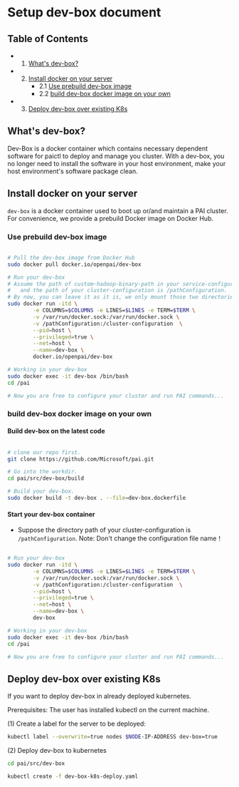 <!--
  Copyright (c) Microsoft Corporation
  All rights reserved.

  MIT License

  Permission is hereby granted, free of charge, to any person obtaining a copy of this software and associated
  documentation files (the "Software"), to deal in the Software without restriction, including without limitation
  the rights to use, copy, modify, merge, publish, distribute, sublicense, and/or sell copies of the Software, and
  to permit persons to whom the Software is furnished to do so, subject to the following conditions:
  The above copyright notice and this permission notice shall be included in all copies or substantial portions of the Software.

  THE SOFTWARE IS PROVIDED *AS IS*, WITHOUT WARRANTY OF ANY KIND, EXPRESS OR IMPLIED, INCLUDING
  BUT NOT LIMITED TO THE WARRANTIES OF MERCHANTABILITY, FITNESS FOR A PARTICULAR PURPOSE AND
  NONINFRINGEMENT. IN NO EVENT SHALL THE AUTHORS OR COPYRIGHT HOLDERS BE LIABLE FOR ANY CLAIM,
  DAMAGES OR OTHER LIABILITY, WHETHER IN AN ACTION OF CONTRACT, TORT OR OTHERWISE, ARISING FROM,
  OUT OF OR IN CONNECTION WITH THE SOFTWARE OR THE USE OR OTHER DEALINGS IN THE SOFTWARE.
-->

# Setup dev-box document

## Table of Contents
- 1. [What's dev-box?](#introduce)
- 2. [Install docker on your server](#c-step-1)
        - 2.1 [Use prebuild dev-box image](#c-step-1.1)
        - 2.2 [build dev-box docker image on your own](#c-step-1.2)
- 3. [Deploy dev-box over existing K8s](#c-step-2)



## What's dev-box? <a name="introduce"></a>

Dev-Box is a docker container which contains necessary dependent software for paictl to deploy and manage you cluster. With a dev-box, you no longer need to install the software in your host environment, make your host environment's software package clean. 

## Install docker on your server <a name="c-step-1"></a>


```dev-box``` is a docker container used to boot up or/and maintain a PAI cluster. For convenience, we provide a prebuild Docker image on Docker Hub.

### Use prebuild dev-box image <a name="c-step-1.1"></a>

```bash

# Pull the dev-box image from Docker Hub
sudo docker pull docker.io/openpai/dev-box

# Run your dev-box
# Assume the path of custom-hadoop-binary-path in your service-configuration is /pathHadoop,
#   and the path of your cluster-configuration is /pathConfiguration.
# By now, you can leave it as it is, we only mount those two directories into docker container for later usage.
sudo docker run -itd \
        -e COLUMNS=$COLUMNS -e LINES=$LINES -e TERM=$TERM \
        -v /var/run/docker.sock:/var/run/docker.sock \
        -v /pathConfiguration:/cluster-configuration  \
        --pid=host \
        --privileged=true \
        --net=host \
        --name=dev-box \
        docker.io/openpai/dev-box

# Working in your dev-box
sudo docker exec -it dev-box /bin/bash
cd /pai

# Now you are free to configure your cluster and run PAI commands...

```

### build dev-box docker image on your own <a name="c-step-1.2"></a>

#### Build dev-box on the latest code

```bash

# clone our repo first.
git clone https://github.com/Microsoft/pai.git

# Go into the workdir.
cd pai/src/dev-box/build

# Build your dev-box.
sudo docker build -t dev-box . --file=dev-box.dockerfile

```

#### Start your dev-box container

- Suppose the directory path of your cluster-configuration is `/pathConfiguration`. Note: Don't change the configuration file name！

```bash

# Run your dev-box
sudo docker run -itd \
        -e COLUMNS=$COLUMNS -e LINES=$LINES -e TERM=$TERM \
        -v /var/run/docker.sock:/var/run/docker.sock \
        -v /pathConfiguration:/cluster-configuration  \
        --pid=host \
        --privileged=true \
        --net=host \
        --name=dev-box \
        dev-box

# Working in your dev-box
sudo docker exec -it dev-box /bin/bash
cd /pai

# Now you are free to configure your cluster and run PAI commands...

```

## Deploy dev-box over existing K8s <a name="c-step-2"></a>

If you want to deploy dev-box in already deployed kubernetes.

Prerequisites:
The user has installed kubectl on the current machine.

(1) Create a label for the server to be deployed:

```bash
kubectl label --overwrite=true nodes $NODE-IP-ADDRESS dev-box=true
```

(2) Deploy dev-box to kubernetes

```bash
cd pai/src/dev-box

kubectl create -f dev-box-k8s-deploy.yaml
```
